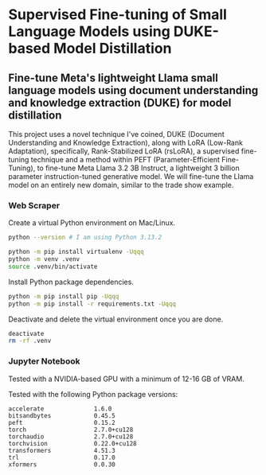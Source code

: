 # Supervised Fine-tuning of Small Language Models using DUKE-based Model Distillation

## Fine-tune Meta's lightweight Llama small language models using document understanding and knowledge extraction (DUKE) for model distillation

This project uses a novel technique I've coined, DUKE (Document Understanding and Knowledge Extraction), along with LoRA (Low-Rank Adaptation), specifically, Rank-Stabilized LoRA (rsLoRA), a supervised fine-tuning technique and a method within PEFT (Parameter-Efficient Fine-Tuning), to fine-tune Meta Llama 3.2 3B Instruct, a lightweight 3 billion parameter instruction-tuned generative model. We will fine-tune the Llama model on an entirely new domain, similar to the trade show example.

### Web Scraper

Create a virtual Python environment on Mac/Linux.

```sh
python --version # I am using Python 3.13.2

python -m pip install virtualenv -Uqqq
python -m venv .venv
source .venv/bin/activate
```

Install Python package dependencies.

```sh
python -m pip install pip -Uqqq
python -m pip install -r requirements.txt -Uqqq
```

Deactivate and delete the virtual environment once you are done.

```sh
deactivate
rm -rf .venv
```

### Jupyter Notebook

Tested with a NVIDIA-based GPU with a minimum of 12-16 GB of VRAM.

Tested with the following Python package versions:

```text
accelerate              1.6.0
bitsandbytes            0.45.5
peft                    0.15.2
torch                   2.7.0+cu128
torchaudio              2.7.0+cu128
torchvision             0.22.0+cu128
transformers            4.51.3
trl                     0.17.0
xformers                0.0.30
```
